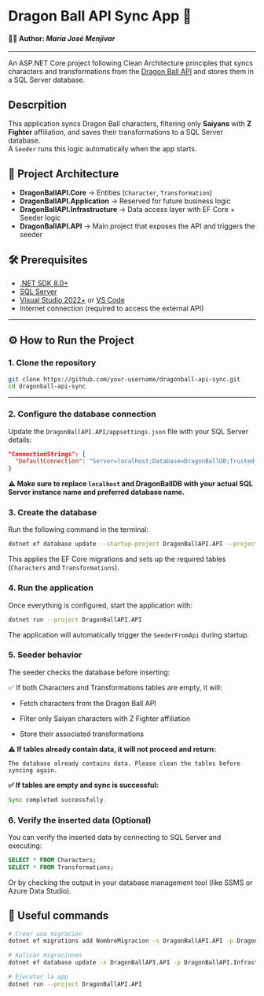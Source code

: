 # Dragon Ball API Sync App 🐲
#### 👩‍💻 Author: *María José Menjivar*
---

An ASP.NET Core project following Clean Architecture principles that syncs characters and transformations from the [Dragon Ball API](https://dragonball-api.com/) and stores them in a SQL Server database. 

## Descrpition
This application syncs Dragon Ball characters, filtering only **Saiyans** with **Z Fighter** affiliation, and saves their transformations to a SQL Server database.  
A `Seeder` runs this logic automatically when the app starts.

## 🧱 Project Architecture

- **DragonBallAPI.Core** → Entities (`Character`, `Transformation`)
- **DragonBallAPI.Application** → Reserved for future business logic
- **DragonBallAPI.Infrastructure** → Data access layer with EF Core + Seeder logic
- **DragonBallAPI.API** → Main project that exposes the API and triggers the seeder

## 🛠️ Prerequisites

- [.NET SDK 8.0+](https://dotnet.microsoft.com/en-us/download)
- [SQL Server](https://www.microsoft.com/en-us/sql-server/)
- [Visual Studio 2022+](https://visualstudio.microsoft.com/) or [VS Code](https://code.visualstudio.com/)
- Internet connection (required to access the external API)

---

## ⚙️ How to Run the Project

### 1. Clone the repository

```bash
git clone https://github.com/your-username/dragonball-api-sync.git
cd dragonball-api-sync

```

---

### 2. Configure the database connection

Update the `DragonBallAPI.API/appsettings.json` file with your SQL Server details:

```json
"ConnectionStrings": {
  "DefaultConnection": "Server=localhost;Database=DragonBallDB;Trusted_Connection=True;TrustServerCertificate=True;"
}

```
**⚠️ Make sure to replace `localhost` and DragonBallDB with your actual SQL Server instance name and preferred database name.**

### 3. Create the database
Run the following command in the terminal:

```bash
dotnet ef database update --startup-project DragonBallAPI.API --project DragonBallAPI.Infrastructure

```
This applies the EF Core migrations and sets up the required tables (`Characters` and `Transformations`).

### 4. Run the application
Once everything is configured, start the application with:

```bash
dotnet run --project DragonBallAPI.API
```

The application will automatically trigger the `SeederFromApi` during startup.

### 5. Seeder behavior
The seeder checks the database before inserting:

✅ If both Characters and Transformations tables are empty, it will:

- Fetch characters from the Dragon Ball API

- Filter only Saiyan characters with Z Fighter affiliation

- Store their associated transformations

**⚠️ If tables already contain data, it will not proceed and return:**

```pgsql
The database already contains data. Please clean the tables before syncing again.

```

**✅ If tables are empty and sync is successful:**

```rust
Sync completed successfully.

```

### 6. Verify the inserted data (Optional)
You can verify the inserted data by connecting to SQL Server and executing:

```sql
SELECT * FROM Characters;
SELECT * FROM Transformations;

```

Or by checking the output in your database management tool (like SSMS or Azure Data Studio).


## 🧪 Useful commands

```bash
# Crear una migración
dotnet ef migrations add NombreMigracion -s DragonBallAPI.API -p DragonBallAPI.Infrastructure

# Aplicar migraciones
dotnet ef database update -s DragonBallAPI.API -p DragonBallAPI.Infrastructure

# Ejecutar la app
dotnet run --project DragonBallAPI.API

```
